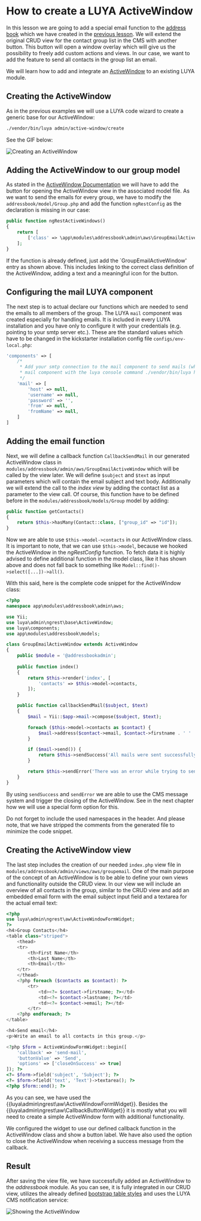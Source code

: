 # How to create a LUYA ActiveWindow

In this lesson we are going to add a special email function to the [address book](https://github.com/luyadev/luya-module-addressbook) which we have created in the [previous lesson](https://github.com/luyadev/luya/blob/master/docs/guide/lesson-module.md). We will extend the original CRUD view for the contact group list in the CMS with another button. This button will open a window overlay which will give us the possibility to freely add custom actions and views. In our case, we want to add the feature to send all contacts in the group list an email. 

We will learn how to add and integrate an [ActiveWindow](https://luya.io/guide/ngrest-activewindow) to an existing LUYA module.

## Creating the ActiveWindow

As in the previous examples we will use a LUYA code wizard to create a generic base for our ActiveWindow:

```sh
./vendor/bin/luya admin/active-window/create
```
See the GIF below:

![Creating an ActiveWindow](https://raw.githubusercontent.com/luyadev/luya/master/docs/guide/img/aws-create.gif "Creating an ActiveWindow with LUYA code wizard")

## Adding the ActiveWindow to our group model

As stated in the [ActiveWindow Documentation]() we will have to add the button for opening the ActiveWindow view in the associated model file. As we want to send the emails for every group, we have to modify the `addressbook/model/Group.php` and add the function `ngRestConfig` as the declaration is missing in our case:

```php
public function ngRestActiveWindows()
{
    return [
        ['class' => \app\modules\addressbook\admin\aws\GroupEmailActiveWindow::className(), 'label' => 'Email to group', 'icon' => 'email'],
    ];
}
```

If the function is already defined, just add the `GroupEmailActiveWindow' entry as shown above.
This includes linking to the correct class definition of the ActiveWindow, adding a text and a meaningful icon for the button.

## Configuring the mail LUYA component

The next step is to actual declare our functions which are needed to send the emails to all members of the group. The LUYA `mail` component was created especially for handling emails. It is included in every LUYA installation and you have only to configure it with your credentials (e.g. pointing to your smtp server etc.). These are the standard values which have to be changed in the kickstarter installation config file `configs/env-local.php`:

```php
'components' => [        
    /*
     * Add your smtp connection to the mail component to send mails (which is required for secure login), you can test your
     * mail component with the luya console command ./vendor/bin/luya health/mailer.
     */
    'mail' => [
        'host' => null,
        'username' => null,
        'password' => '',
        'from' => null,
        'fromName' => null,
    ]
]
```

## Adding the email function

Next, we will define a callback function `CallbackSendMail` in our generated ActiveWindow class in `modules/addressbook/admin/aws/GroupEmailActiveWindow` which will be called by the view later. We will define `$subject` and `$text` as input parameters which will contain the email subject and text body. Additionally we will extend the call to the *index view* by adding the contact list as a parameter to the view call. Of course, this function have to be defined before in the `modules/addressbook/models/Group` model by adding:

```php
public function getContacts()
{
    return $this->hasMany(Contact::class, ["group_id" => "id"]);
}
```
Now we are able to use `$this->model->contacts` in our ActiveWindow class. It is important to note, that we can use `$this->model`, because we hooked the ActiveWindow in the *ngRestConfig* function. To fetch data it is highly advised to define additional function in the model class, like it has shown above and does not fall back to something like `Model::find()->select([...])->all()`.

With this said, here is the complete code snippet for the ActiveWindow class:

```php
<?php
namespace app\modules\addressbook\admin\aws;

use Yii;
use luya\admin\ngrest\base\ActiveWindow;
use luya\components;
use app\modules\addressbook\models;

class GroupEmailActiveWindow extends ActiveWindow
{
    public $module = '@addressbookadmin';
    
    public function index()
    {
        return $this->render('index', [
            'contacts' => $this->model->contacts,
        ]);
    }

    public function callbackSendMail($subject, $text)
    {
        $mail = Yii::$app->mail->compose($subject, $text);

        foreach ($this->model->contacts as $contact) {
            $mail->address($contact->email, $contact->firstname . ' ' . $contact->lastname);
        }

        if ($mail->send()) {
            return $this->sendSuccess('All mails were sent successfully!');
        }

        return $this->sendError('There was an error while trying to send the emails.');
    }
}
```

By using `sendSuccess` and `sendError` we are able to use the CMS message system and trigger the closing of the ActiveWindow. See in the next chapter how we will use a special form option for this.

Do not forget to include the used namespaces in the header.
And please note, that we have stripped the comments from the generated file to minimize the code snippet.

## Creating the ActiveWindow view

The last step includes the creation of our needed `index.php` view file in `modules/addressbook/admin/views/aws/groupemail`.
One of the main purpose of the concept of an ActiveWindow is to be able to define your own views and functionality outside the CRUD view. 
In our view we will include an overview of all contacts in the group, similar to the CRUD view and add an embedded email form with the email subject input field and a textarea for the actual email text: 

```php
<?php
use luya\admin\ngrest\aw\ActiveWindowFormWidget;
?>
<h4>Group Contacts</h4>
<table class="striped">
    <thead>
    <tr>
        <th>First Name</th>
        <th>Last Name</th>
        <th>Email</th>
    </tr>
    </thead>
    <?php foreach ($contacts as $contact): ?>
        <tr>
            <td><?= $contact->firstname; ?></td>
            <td><?= $contact->lastname; ?></td>
            <td><?= $contact->email; ?></td>
        </tr>
    <?php endforeach; ?>
</table>

<h4>Send email</h4>
<p>Write an email to all contacts in this group.</p>

<?php $form = ActiveWindowFormWidget::begin([
    'callback' => 'send-mail',
    'buttonValue' => 'Send',
    'options' => ['closeOnSuccess' => true]
]); ?>
<?= $form->field('subject', 'Subject'); ?>
<?= $form->field('text', 'Text')->textarea(); ?>
<?php $form::end(); ?>
```

As you can see, we have used the {{luya\admin\ngrest\aw\ActiveWindowFormWidget}}. Besides the {{luya\admin\ngrest\aw\CallbackButtonWidget}} it is mostly what you will need to create a simple ActiveWindow form with additional functionality. 

We configured the widget to use our defined callback function in the ActiveWindow class and show a button label. We have also used the option to close the ActiveWindow when receiving a success message from the callback.

## Result

After saving the view file, we have successfully added an ActiveWindow to the *addressbook* module. As you can see, it is fully integrated in our CRUD view, utilizes the already defined [bootstrap table styles](https://getbootstrap.com/docs/4.0/content/tables/) and uses the LUYA CMS notification service:

![Showing the ActiveWindow](https://raw.githubusercontent.com/luyadev/luya/master/docs/guide/img/aws-result.gif "Showing the ActiveWindow")
